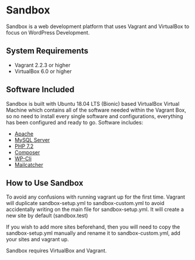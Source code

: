 # Sandbox
Sandbox is a web development platform that uses Vagrant and VirtualBox to focus on WordPress Development. 

## System Requirements
- Vagrant 2.2.3 or higher
- VirtualBox 6.0 or higher

## Software Included
Sandbox is built with Ubuntu 18.04 LTS (Bionic) based VirtualBox Virtual Machine which contains all of the software needed within the Vagrant Box, so no need to install every single software and configurations, everything has been configured and ready to go. Software includes:

- [Apache](https://www.apache.org/)
- [MySQL Server](https://dev.mysql.com/downloads/mysql/)
- [PHP 7.2](http://www.php.net/downloads.php)
- [Composer](https://getcomposer.org/)
- [WP-Cli](https://wp-cli.org/)
- [Mailcatcher](https://mailcatcher.me/)

## How to Use Sandbox
To avoid any confusions with running vagrant up for the first time. Vagrant will duplicate sandbox-setup.yml to sandbox-custom.yml to avoid accidentally writing on the main file for sandbox-setup.yml. It will create a new site by default (sandbox.test)

If you wish to add more sites beforehand, then you will need to copy the sandbox-setup.yml manually and rename it to sandbox-custom.yml, add your sites and vagrant up.

Sandbox requires VirtualBox and Vagrant.

